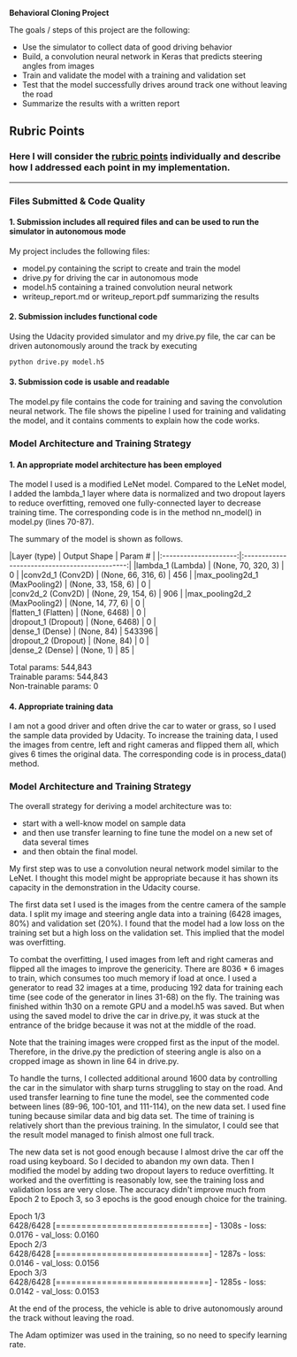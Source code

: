 **Behavioral Cloning Project**

The goals / steps of this project are the following:
* Use the simulator to collect data of good driving behavior
* Build, a convolution neural network in Keras that predicts steering angles from images
* Train and validate the model with a training and validation set
* Test that the model successfully drives around track one without leaving the road
* Summarize the results with a written report

[//]: # (Image References)

[image1]: ./examples/placeholder.png "Model Visualization"
[image2]: ./examples/placeholder.png "Grayscaling"
[image3]: ./examples/placeholder_small.png "Recovery Image"
[image4]: ./examples/placeholder_small.png "Recovery Image"
[image5]: ./examples/placeholder_small.png "Recovery Image"
[image6]: ./examples/placeholder_small.png "Normal Image"
[image7]: ./examples/placeholder_small.png "Flipped Image"

## Rubric Points
### Here I will consider the [rubric points](https://review.udacity.com/#!/rubrics/432/view) individually and describe how I addressed each point in my implementation.  

---
### Files Submitted & Code Quality

#### 1. Submission includes all required files and can be used to run the simulator in autonomous mode

My project includes the following files:
* model.py containing the script to create and train the model
* drive.py for driving the car in autonomous mode
* model.h5 containing a trained convolution neural network 
* writeup_report.md or writeup_report.pdf summarizing the results

#### 2. Submission includes functional code
Using the Udacity provided simulator and my drive.py file, the car can be driven autonomously around the track by executing 
```sh
python drive.py model.h5
```

#### 3. Submission code is usable and readable

The model.py file contains the code for training and saving the convolution neural network. The file shows the pipeline I used for training and validating the model, and it contains comments to explain how the code works.

### Model Architecture and Training Strategy

#### 1. An appropriate model architecture has been employed

The model I used is a modified LeNet model. Compared to the LeNet model, I added the lambda_1 layer where data is normalized and two dropout layers to reduce overfitting, removed one fully-connected layer to decrease training time. The corresponding code is in the method nn_model() in model.py (lines 70-87).

The summary of the model is shown as follows.

|Layer (type)        |         Output Shape       |       Param #   |
|:---------------------:|:---------------------------------------------:| 
|lambda_1 (Lambda)    |        (None, 70, 320, 3)   |     0       |
|conv2d_1 (Conv2D)    |       (None, 66, 316, 6)    |    456      |
|max_pooling2d_1 (MaxPooling2) | (None, 33, 158, 6) |       0     |    
|conv2d_2 (Conv2D)    |        (None, 29, 154, 6)    |    906     | 
|max_pooling2d_2 (MaxPooling2) | (None, 14, 77, 6)  |       0     |  
|flatten_1 (Flatten)  |        (None, 6468)          |    0       |  
|dropout_1 (Dropout)  |        (None, 6468)          |    0       |  
|dense_1 (Dense)      |        (None, 84)            |    543396  |  
|dropout_2 (Dropout)  |        (None, 84)            |    0       |  
|dense_2 (Dense)      |        (None, 1)             |    85      |  

Total params: 544,843  
Trainable params: 544,843  
Non-trainable params: 0  

#### 4. Appropriate training data
I am not a good driver and often drive the car to water or grass, so I used the sample data provided by Udacity. To increase the training data, I used the images from centre, left and right cameras and flipped them all, which gives 6 times the original data.
The corresponding code is in process_data() method.

### Model Architecture and Training Strategy
The overall strategy for deriving a model architecture was to:
* start with a well-know model on sample data 
* and then use transfer learning to fine tune the model on a new set of data several times 
* and then obtain the final model.

My first step was to use a convolution neural network model similar to the LeNet. I thought this model might be appropriate because it has shown its capacity in the demonstration in the Udacity course.

The first data set I used is the images from the centre camera of the sample data. I split my image and steering angle data into a training (6428 images, 80%) and validation set (20%). I found that the model had a low loss on the training set but a high loss on the validation set. This implied that the model was overfitting. 

To combat the overfitting, I used images from left and right cameras and flipped all the images to improve the genericity. There are 8036 * 6 images to train, which consumes too much memory if load at once. I used a generator to read 32 images at a time, producing 192 data for training each time (see code of the generator in lines 31-68) on the fly. The training was finished within 1h30 on a remote GPU and a model.h5 was saved. But when using the saved model to drive the car in drive.py, it was stuck at the entrance of the bridge because it was not at the middle of the road. 

Note that the training images were cropped first as the input of the model. Therefore, in the drive.py the prediction of steering angle is also on a cropped image as shown in line 64 in drive.py.

To handle the turns, I collected additional around 1600 data by controlling the car in the simulator with sharp turns struggling to stay on the road. And used transfer learning to fine tune the model, see the commented code between lines (89-96, 100-101, and 111-114), on the new data set. I used fine tuning because similar data and big data set. The time of training is relatively short than the previous training. In the simulator, I could see that the result model managed to finish almost one full track.

The new data set is not good enough because I almost drive the car off the road using keyboard. So I decided to abandon my own data. Then I modified the model by adding two dropout layers to reduce overfitting. It worked and the overfitting is reasonably low, see the training loss and validation loss are very close. The accuracy didn't improve much from Epoch 2 to Epoch 3, so 3 epochs is the good enough choice for the training.

Epoch 1/3  
6428/6428 [==============================] - 1308s - loss: 0.0176 - val_loss: 0.0160  
Epoch 2/3  
6428/6428 [==============================] - 1287s - loss: 0.0146 - val_loss: 0.0156  
Epoch 3/3  
6428/6428 [==============================] - 1285s - loss: 0.0142 - val_loss: 0.0153  

At the end of the process, the vehicle is able to drive autonomously around the track without leaving the road.

The Adam optimizer was used in the training, so no need to specify learning rate.